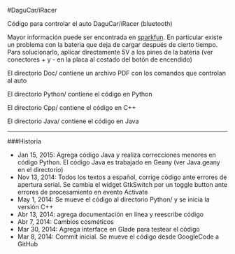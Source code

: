 #DaguCar/iRacer

Código para controlar el auto DaguCar/iRacer (bluetooth)

Mayor información puede ser encontrada en
[sparkfun](https://www.sparkfun.com/products/11162). En particular existe
un problema con la bateria que deja de cargar después de cierto tiempo.
Para solucionarlo, aplicar directamente 5V a los pines de la bateria
(ver conectores + y - en la placa al costado del botón de encendido)

El directorio Doc/ contiene un archivo PDF con los comandos que controlan
al auto

El directorio Python/ contiene el código en Python

El directorio Cpp/ contiene el código en C++

El directorio Java/ contiene el código en Java

***
###Historia
* Jan 15, 2015: Agrega código Java y realiza correcciones menores en código
Python. El código Java es trabajado en Geany (ver Java.geany en el directorio)
* Nov 13, 2014: Todos los textos a español, corrige código ante errores de
apertura serial. Se cambia el widget GtkSwitch por un toggle button ante
errores de procesamiento en evento Activate
* May 1, 2014: Se mueve el código al directorio Python/ y se inicia
la versión C++
* Abr 13, 2014: agrega documentación en línea y reescribe código
* Abr 7, 2014: Cambios cosméticos
* Mar 30, 2014: Agrega interface en Glade para testear el código
* Mar 8, 2014: Commit inicial. Se mueve el código desde GoogleCode a GitHub
